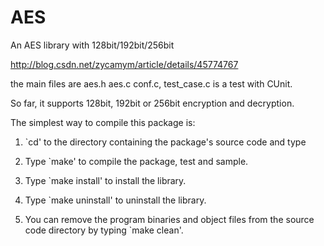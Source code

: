 # AES
An AES library with 128bit/192bit/256bit

http://blog.csdn.net/zycamym/article/details/45774767

the main files are aes.h aes.c conf.c, test_case.c is a test with CUnit.

So far, it supports 128bit, 192bit or 256bit encryption and decryption.

The simplest way to compile this package is:

  1. `cd' to the directory containing the package's source code and type

  2. Type `make' to compile the package, test and sample.

  3. Type `make install' to install the library.
  
  4. Type `make uninstall' to uninstall the library.

  5. You can remove the program binaries and object files from the
     source code directory by typing `make clean'. 
